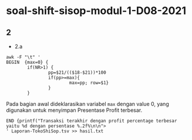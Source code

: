 # soal-shift-sisop-modul-1-D08-2021

## 2
- 2.a
```shell
awk -F "\t" '
BEGIN  {max=0} {
        if(NR>1) { 
                pp=$21/(($18-$21))*100 
                if(pp>=max){
                        max=pp; row=$1}
                }
        } 
```
Pada bagian awal dideklarasikan variabel ```max``` dengan value 0, yang digunakan untuk menyimpan Presentase Profit terbesar.
```shell
END {printf("Transaksi terakhir dengan profit percentage terbesar yaitu %d dengan persentase %.2f%\n\n">
' Laporan-TokoShiSop.tsv >> hasil.txt
```
